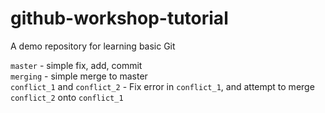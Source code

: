 # github-workshop-tutorial
A demo repository for learning basic Git

`master` - simple fix, add, commit  
`merging` - simple merge to master  
`conflict_1` and `conflict_2` - Fix error in `conflict_1`, and attempt to merge `conflict_2` onto `conflict_1`  
